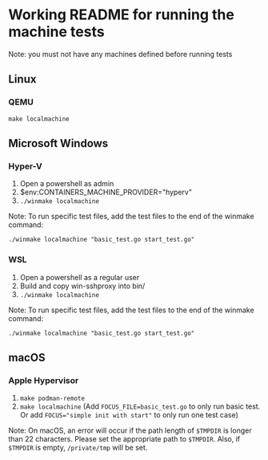 # Working README for running the machine tests

Note: you must not have any machines defined before running tests
## Linux

### QEMU

`make localmachine`

## Microsoft Windows

### Hyper-V

1. Open a powershell as admin
1. $env:CONTAINERS_MACHINE_PROVIDER="hyperv"
1. `./winmake localmachine`

Note: To run specific test files, add the test files to the end of the winmake command:

`./winmake localmachine "basic_test.go start_test.go"`

### WSL
1. Open a powershell as a regular user
1. Build and copy win-sshproxy into bin/
1. `./winmake localmachine`

Note: To run specific test files, add the test files to the end of the winmake command:

`./winmake localmachine "basic_test.go start_test.go"`

## macOS

### Apple Hypervisor

1. `make podman-remote`
1. `make localmachine` (Add `FOCUS_FILE=basic_test.go` to only run basic test. Or add `FOCUS="simple init with start"` to only run one test case)

Note: On macOS, an error will occur if the path length of `$TMPDIR` is longer than 22 characters. Please set the appropriate path to `$TMPDIR`. Also, if `$TMPDIR` is empty, `/private/tmp` will be set.
